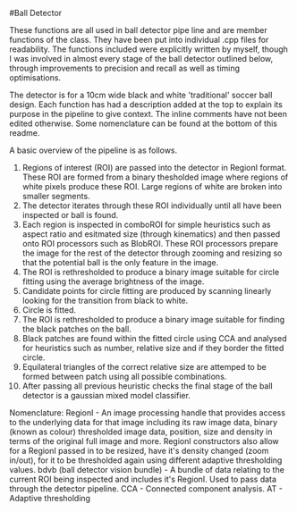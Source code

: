 #Ball Detector

These functions are all used in ball detector pipe line and are member functions of the class. They have been put into individual .cpp files for readability. The functions included were explicitly written by myself, though I was involved in almost every stage of the ball detector outlined below, through improvements to precision and recall as well as timing optimisations.

The detector is for a 10cm wide black and white 'traditional' soccer ball design. Each function has had a description added at the top to explain its purpose in the pipeline to give context. The inline comments have not been edited otherwise. Some nomenclature can be found at the bottom of this readme.

A basic overview of the pipeline is as follows.

1. Regions of interest (ROI) are passed into the detector in RegionI format. These ROI are formed from a binary thesholded image where regions of white pixels produce these ROI. Large regions of white are broken into smaller segments.
2. The detector iterates through these ROI individually until all have been inspected or ball is found.
3. Each region is inspected in comboROI for simple heuristics such as aspect ratio and esitmated size (through kinematics) and then passed onto ROI processors such as BlobROI. These ROI processors prepare the image for the rest of the detector through zooming and resizing so that the potential ball is the only feature in the image.
4. The ROI is rethresholded to produce a binary image suitable for circle fitting using the average brightness of the image.
5. Candidate points for circle fitting are produced by scanning linearly looking for the transition from black to white.
6. Circle is fitted.
7. The ROI is rethresholded to produce a binary image suitable for finding the black patches on the ball.
8. Black patches are found within the fitted circle using CCA and analysed for heuristics such as number, relative size and if they border the fitted circle.
9. Equilateral triangles of the correct relative size are attemped to be formed between patch using all possible combinations.
10. After passing all previous heuristic checks the final stage of the ball detector is a gaussian mixed model classifier.

Nomenclature: 
RegionI - An image processing handle that provides access to the underlying data for that image including its raw image data, binary (known as colour) thresholded image data, position, size and density in terms of the original full image and more. RegionI constructors also allow for a RegionI passed in to be resized, have it's density changed (zoom in/out), for it to be thresholded again using different adaptive thresholding values.
bdvb (ball detector vision bundle) - A bundle of data relating to the current ROI being inspected and includes it's RegionI. Used to pass data through the detector pipeline.
CCA - Connected component analysis.
AT - Adaptive thresholding
